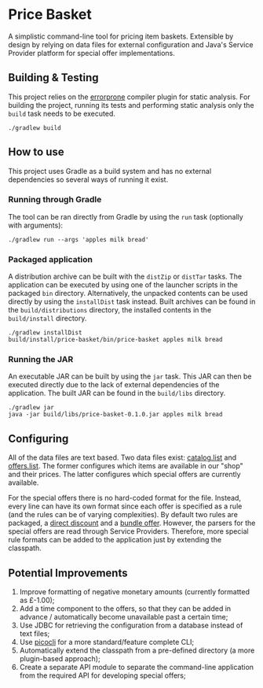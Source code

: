 # Price Basket

A simplistic command-line tool for pricing item baskets.
Extensible by design by relying on data files for external configuration and Java's Service Provider platform for special offer implementations.

## Building & Testing

This project relies on the [errorprone](https://errorprone.info/) compiler plugin for static analysis.
For building the project, running its tests and performing static analysis only the `build` task needs to be executed.
```shell
./gradlew build
``` 

## How to use

This project uses Gradle as a build system and has no external dependencies so several ways of running it exist.

### Running through Gradle

The tool can be ran directly from Gradle by using the `run` task (optionally with arguments):
```shell
./gradlew run --args 'apples milk bread'
```

### Packaged application

A distribution archive can be built with the `distZip` or `distTar` tasks.
The application can be executed by using one of the launcher scripts in the packaged `bin` directory.
Alternatively, the unpacked contents can be used directly by using the `installDist` task instead.
Built archives can be found in the `build/distributions` directory, the installed contents in the `build/install` directory.
```shell
./gradlew installDist
build/install/price-basket/bin/price-basket apples milk bread
```

### Running the JAR

An executable JAR can be built by using the `jar` task.
This JAR can then be executed directly due to the lack of external dependencies of the application.
The built JAR can be found in the `build/libs` directory.
```shell
./gradlew jar
java -jar build/libs/price-basket-0.1.0.jar apples milk bread
```

## Configuring

All of the data files are text based.
Two data files exist: [catalog.list](src/main/resources/catalog.list) and [offers.list](src/main/resources/offers.list).
The former configures which items are available in our "shop" and their prices.
The latter configures which special offers are currently available.

For the special offers there is no hard-coded format for the file.
Instead, every line can have its own format since each offer is specified as a rule (and the rules can be of varying complexities).
By default two rules are packaged, a [direct discount](src/main/java/dev/vacant/pricebasket/DiscountOffer.java) and a [bundle offer](src/main/java/dev/vacant/pricebasket/BundleOffer.java).
However, the parsers for the special offers are read through Service Providers.
Therefore, more special rule formats can be added to the application just by extending the classpath.

## Potential Improvements

1. Improve formatting of negative monetary amounts (currently formatted as £-1.00);
2. Add a time component to the offers, so that they can be added in advance / automatically become unavailable past a certain time;
3. Use JDBC for retrieving the configuration from a database instead of text files;
4. Use [picocli](https://picocli.info/) for a more standard/feature complete CLI;
5. Automatically extend the classpath from a pre-defined directory (a more plugin-based approach);
6. Create a separate API module to separate the command-line application from the required API for developing special offers;
